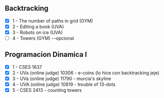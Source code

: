 ## Backtracking
- [x] 1 - The number of paths in grid (GYM)
- [x] 2 - Editing a book (UVA)
- [x] 3 - Robots on ice (UVA)
- [ ] 4 - Towers (GYM) --opcional

## Programacion Dinamica I
- [x] 1 - CSES 1637
- [x] 2 - UVa (online judge) 10306 - e-coins (lo hice con backtracking jeje)
- [x] 3 - UVa (online judge) 11790 - murcia's skyline
- [x] 4 - UVA (online judge) 10819 - trouble of 13-dots
- [x] 5 - CSES 2413 - counting towers